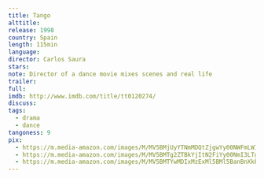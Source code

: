 ```yaml
---
title: Tango
alttitle:
release: 1998
country: Spain
length: 115min
language:
director: Carlos Saura
stars:
note: Director of a dance movie mixes scenes and real life
trailer:
full:
imdb: http://www.imdb.com/title/tt0120274/
discuss:
tags:
  - drama
  - dance
tangoness: 9
pix:
  - https://m.media-amazon.com/images/M/MV5BMjUyYTNmMDQtZjgwYy00NWFmLWIwZDItODg5NjQ1OTM5ODc2XkEyXkFqcGdeQXVyMTA0MjU0Ng@@._V1_SY1000_SX702_AL_.jpg
  - https://m.media-amazon.com/images/M/MV5BMTg2ZTBkYjItN2FiYy00NmI3LTg0YWYtNDIwODBlMmE2YjgzXkEyXkFqcGdeQXVyMTA0MjU0Ng@@._V1_.jpg
  - https://m.media-amazon.com/images/M/MV5BMTYwMDIxMzExMl5BMl5BanBnXkFtZTYwNzY5MDY5._V1_.jpg
---
```


